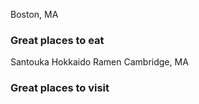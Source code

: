 Boston, MA

### Great places to eat

Santouka Hokkaido Ramen
Cambridge, MA

### Great places to visit
